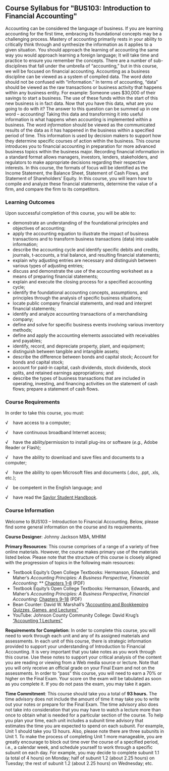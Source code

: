Course Syllabus for "BUS103: Introduction to Financial Accounting"
------------------------------------------------------------------

Accounting can be considered the language of business. If you are
learning accounting for the first time, embracing its foundational
concepts may be a challenging process. Mastery of accounting primarily
rests in your ability to critically think through and synthesize the
information as it applies to a given situation. You should approach the
learning of accounting the same way you would approach learning a
foreign language; It will take time and practice to ensure you remember
the concepts. There are a number of sub-disciplines that fall under the
umbrella of “accounting,” but in this course, we will be focused on
financial accounting. Accounting as a business discipline can be viewed
as a system of compiled data. The word *data* should not be confused
with “information.” In terms of accounting, “data” should be viewed as
the raw transactions or business activity that happens within any
business entity. For example: Someone uses $30,000 of their savings to
start a business. The use of these funds within the start of this new
business is in fact data. Now that you have this data, what are you
going to do with it? The answer to this question can be summed up in one
word – accounting! Taking this data and transforming it into useful
information is what happens when accounting is implemented within a
business. The word *information* should be viewed as the communicated
results of the data as it has happened in the business within a
specified period of time. This information is used by decision makers to
support how they determine specific courses of action within the
business. This course introduces you to financial accounting in
preparation for more advanced business topics within the business
major. Recording financial information in a standard format allows
managers, investors, lenders, stakeholders, and regulators to make
appropriate decisions regarding their respective interests. In this
course, the formats of focus will be identified as the Income Statement,
the Balance Sheet, Statement of Cash Flows, and Statement of
Shareholders’ Equity. In this course, you will learn how to compile and
analyze these financial statements, determine the value of a firm, and
compare the firm to its competitors.

### Learning Outcomes

Upon successful completion of this course, you will be able to:  

-   demonstrate an understanding of the foundational principles and
    objectives of accounting;
-   apply the accounting equation to illustrate the impact of business
    transactions and to transform business transactions (data) into
    usable information;
-   describe the accounting cycle and identify specific debits and
    credits, journals, t-accounts, a trial balance, and resulting
    financial statements;
-   explain why adjusting entries are necessary and distinguish between
    various types of adjusting entries;
-   discuss and demonstrate the use of the accounting worksheet as a
    means of preparing financial statements;
-   explain and execute the closing process for a specified accounting
    cycle;
-   identify the foundational accounting concepts, assumptions, and
    principles through the analysis of specific business situations;
-   locate public company financial statements, and read and interpret
    financial statements;
-   identify and analyze accounting transactions of a merchandising
    company;
-   define and solve for specific business events involving various
    inventory methods;
-   define and apply the accounting elements associated with receivables
    and payables;
-   identify, record, and depreciate property, plant, and equipment;
-   distinguish between tangible and intangible assets;
-   describe the difference between bonds and capital stock; Account for
    bonds and capital stock;
-   account for paid-in capital, cash dividends, stock dividends, stock
    splits, and retained earnings appropriations; and
-   describe the types of business transactions that are included in
    operating, investing, and financing activities on the statement of
    cash flows; prepare a statement of cash flows.

### Course Requirements

In order to take this course, you must:  
  
 √    have access to a computer;  
  
 √    have continuous broadband Internet access;  
  
 √    have the ability/permission to install plug-ins or software
(*e.g.,* Adobe Reader or Flash);  
  
 √    have the ability to download and save files and documents to a
computer;  
  
 √    have the ability to open Microsoft files and documents (.doc,
.ppt, .xls, etc.);  
  
 √    be competent in the English language; and  
  
 √    have read the [Saylor Student
Handbook](http://www.saylor.org/site/wp-content/uploads/2012/05/Saylor-StudentHandbook.pdf).

### Course Information

Welcome to BUS103 – Introduction to Financial Accounting. Below, please
find some general information on the course and its requirements.  
  
 **Course Designer**: Johnny Jackson MBA, MHRM  
  
 **Primary Resources**: This course comprises of a range of a variety of
free online materials. However, the course makes primary use of the
materials listed below. Please note that the structure of this course is
closely aligned with the progression of topics in the following main
resources:  

-   Textbook Equity’s Open College Textbooks: Hermanson, Edwards, and
    Maher’s *Accounting Principles: A Business Perspective, Financial
    Accounting*: ** [Chapters
    1–8](http://www.saylor.org/site/wp-content/uploads/2011/11/BUS103-TEXTBOOK.pdf) (PDF)
-   Textbook Equity’s Open College Textbooks: Hermanson, Edwards, and
    Maher’s *Accounting Principles: A Business Perspective, Financial
    Accounting*: [Chapters
    9–18](http://www.saylor.org/site/wp-content/uploads/2011/11/BUS103-TEXTBOOK2.pdf) (PDF)
-   Bean Counter: David W. Marshall’s [“Accounting and Bookkeeping
    Quizzes, Games, and
    Lectures”](http://www.dwmbeancounter.com/BCTutorSite/TestLectures/BCLectures/BCLectures.html)
-   YouTube: Johnson County Community College: David Krug’s [“Accounting
    1 Lectures”](http://www.youtube.com/course?list=EC259DBFA47F3B4761)

**Requirements for Completion**: In order to complete this course, you
will need to work through each unit and any of its assigned materials
and assessments. In each unit of this course, there is strategic
information provided to support your understanding of Introduction to
Financial Accounting. It is very important that you take notes as you
work through this course. Use these notes to support your critical
analysis of the content you are reading or viewing from a Web media
source or lecture. Note that you will only receive an official grade on
your Final Exam and not on the assessments. In order to “pass” this
course, you will need to earn a 70% or higher on the Final Exam. Your
score on the exam will be tabulated as soon as you complete it. If you
do not pass the exam, you may take it again.  
  
 **Time Commitment**: This course should take you a total of **93
hours.** The time advisory does not include the amount of time it may
take you to write out your notes or prepare for the Final Exam. The time
advisory also does not take into consideration that you may have to
watch a lecture more than once to obtain what is needed for a particular
section of the course. To help you plan your time, each unit includes a
subunit time advisory that estimates the time you are expected to spend
on each subunit. For example, Unit 1 should take you 13 hours. Also,
please note there are three subunits in Unit 1. To make the process of
completing Unit 1 more manageable, you are greatly encourage to block
out time over the course of a specified period, i.e., a calendar week,
and schedule yourself to work through a specific subunit on each day.
For example, you may decide to complete subunit 1.1 (a total of 4 hours)
on Monday; half of subunit 1.2 (about 2.25 hours) on Tuesday; the rest
of subunit 1.2 (about 2.25 hours) on Wednesday; etc.  
  


